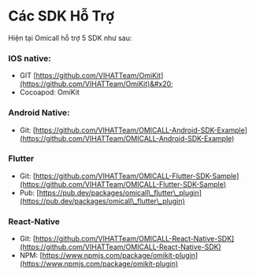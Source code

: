 # Các SDK Hỗ Trợ

Hiện tại Omicall hỗ trợ 5 SDK như sau:

### IOS native:

* GIT  [https://github.com/VIHATTeam/OmiKit](https://github.com/VIHATTeam/OmiKit)&#x20;
* Cocoapod: OmiKit

### Android Native:

* Git: [https://github.com/VIHATTeam/OMICALL-Android-SDK-Example](https://github.com/VIHATTeam/OMICALL-Android-SDK-Example)

### Flutter&#x20;

* Git: [https://github.com/VIHATTeam/OMICALL-Flutter-SDK-Sample](https://github.com/VIHATTeam/OMICALL-Flutter-SDK-Sample)
* Pub: [https://pub.dev/packages/omicall\_flutter\_plugin](https://pub.dev/packages/omicall\_flutter\_plugin)

### React-Native

* Git: [https://github.com/VIHATTeam/OMICALL-React-Native-SDK](https://github.com/VIHATTeam/OMICALL-React-Native-SDK)
* NPM: [https://www.npmjs.com/package/omikit-plugin](https://www.npmjs.com/package/omikit-plugin)


